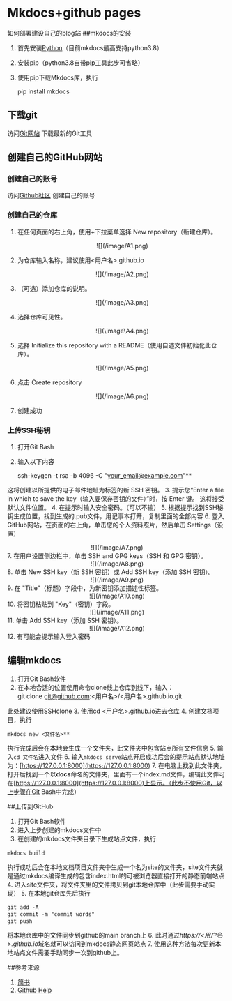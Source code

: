 # Mkdocs+github pages

如何部署建设自己的blog站
##mkdocs的安装

1. 首先安装[Python](https://www.python.org/)（目前mkdocs最高支持python3.8）
2. 安装pip（python3.8自带pip工具此步可省略）
3. 使用pip下载Mkdocs库，执行  
	
    pip  install  mkdocs  

## 下载git

访问[Git网站](https://git-scm.com/downloads)
下载最新的Git工具

## 创建自己的GitHub网站

### 创建自己的账号

访问[Github社区](https://github.com/)
创建自己的账号

### 创建自己的仓库


1. 在任何页面的右上角，使用+下拉菜单选择 New repository（新建仓库）。
	<center>
	![](/image/A1.png)
	</center>
2. 为仓库输入名称，建议使用<用户名>.github.io

	<center>
	![](/image/A2.png)
	</center>

3. （可选）添加仓库的说明。

	<center>
	![](/image/A3.png)
	</center>
4. 选择仓库可见性。 

	<center>
	![](\image\A4.png)
	</center>
5. 选择 Initialize this repository with a README（使用自述文件初始化此仓库）。

	<center>
	![](/image/A5.png)
	</center>
6. 点击 Create repository

	<center>
	![](/image/A6.png)
	</center>
7. 创建成功

### 上传SSH秘钥

1. 打开Git Bash
2. 输入以下内容  
	
    ssh-keygen -t rsa -b 4096 -C "your_email@example.com"** 

这将创建以所提供的电子邮件地址为标签的新 SSH 密钥。
3. 提示您“Enter a file in which to save the key（输入要保存密钥的文件）”时，按 Enter 键。 这将接受默认文件位置。
4. 在提示时输入安全密码。（可以不输）
5. 根据提示找到SSH秘钥生成位置，找到生成的.pub文件，用记事本打开，复制里面的全部内容
6. 登入GitHub网站，在页面的右上角，单击您的个人资料照片，然后单击 Settings（设置）

<center>
![](/image/A7.png)
</center>
7. 在用户设置侧边栏中，单击 SSH and GPG keys（SSH 和 GPG 密钥）。

<center>
![](/image/A8.png)
</center>
8. 单击 New SSH key（新 SSH 密钥）或 Add SSH key（添加 SSH 密钥）。

<center>
![](/image/A9.png)
</center>
9. 在 "Title"（标题）字段中，为新密钥添加描述性标签。

<center>
![](/image/A10.png)
</center>
10. 将密钥粘贴到 "Key"（密钥）字段。

<center>
![](/image/A11.png)
</center>
11. 单击 Add SSH key（添加 SSH 密钥）。

<center>
![](/image/A12.png)
</center>
12. 有可能会提示输入登入密码

## 编辑mkdocs

1. 打开Git Bash软件
2. 在本地合适的位置使用命令clone线上仓库到线下，输入：  
    git clone git@github.com:<用户名>/<用户名>.github.io.git  

此处建议使用SSHclone
3. 使用cd  <用户名>.github.io进去仓库
4. 创建文档项目，执行  

    mkdocs new <文件名>** 
 
执行完成后会在本地会生成一个文件夹，此文件夹中包含站点所有文件信息
5. 输入`cd 文件名`进入文件
6. 输入`mkdocs serve`站点开启成功后会的提示站点默认地址为：[https://127.0.0.1:8000](https://127.0.0.1:8000)
7. 在电脑上找到此文件夹，打开后找到一个以**docs**命名的文件夹，里面有一个index.md文件，编辑此文件可在[https://127.0.0.1:8000](https://127.0.0.1:8000)上显示。（此步不使用Git，以上步骤在Git Bash中完成）

##上传到GitHub



1. 打开Git Bash软件
2. 进入上步创建的mkdocs文件中
3. 在创建的mkdocs文件夹目录下生成站点文件，执行  

`mkdocs build`   

执行成功后会在本地文档项目文件夹中生成一个名为site的文件夹，site文件夹就是通过mkdocs编译生成的包含index.html的可被浏览器直接打开的静态前端站点
4. 进入site文件夹，将文件夹里的文件拷贝到git本地仓库中（此步需要手动实现）
5. 在本地git仓库先后执行
    
    git add -A  
    git commit -m "commit words"  
    git push  

  将本地仓库中的文件同步到github的main branch上
6. 此时通过*https://<用户名>.github.io*域名就可以访问到mkdocs静态网页站点
7. 使用这种方法每次更新本地站点文件需要手动同步一次到github上。


##参考来源

1. [简书](https://www.jianshu.com/p/b07dc1fd4f9e?utm_campaign=maleskine&utm_content=note&utm_medium=seo_notes&utm_source=recommendation)
2. [Github Help](https://docs.github.com/cn)